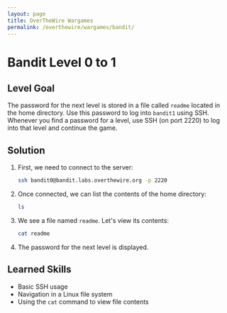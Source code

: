 ```yaml
---
layout: page
title: OverTheWire Wargames
permalink: /overthewire/wargames/bandit/
---
```



# Bandit Level 0 to 1

## Level Goal

The password for the next level is stored in a file called `readme` located in the home directory. Use this password to log into `bandit1` using SSH. Whenever you find a password for a level, use SSH (on port 2220) to log into that level and continue the game.

## Solution

1. First, we need to connect to the server:

   ```bash
   ssh bandit0@bandit.labs.overthewire.org -p 2220
   ```

2. Once connected, we can list the contents of the home directory:

   ```bash
   ls
   ```

3. We see a file named `readme`. Let's view its contents:

   ```bash
   cat readme
   ```

4. The password for the next level is displayed.

## Learned Skills

- Basic SSH usage
- Navigation in a Linux file system
- Using the `cat` command to view file contents